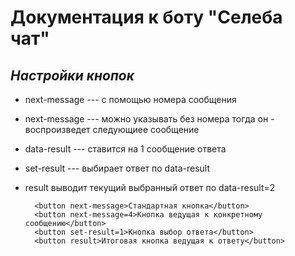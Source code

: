 # Документация к боту "Селеба чат"

## _Настройки кнопок_

- next-message --- с помощью номера сообщения

- next-message --- можно указывать без номера тогда он - воспроизведет следующиее сообщение

- data-result --- ставится на 1 сообщение ответа

- set-result --- выбирает ответ по data-result

- result выводит текущий выбранный ответ по data-result=2

        <button next-message>Стандартная кнопка</button>
        <button next-message=4>Кнопка ведущая к конкретному сообщению</button>
        <button set-result=1>Кнопка выбор ответа</button>
        <button result>Итоговая кнопка ведущая к ответу</button>
